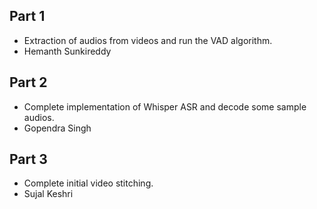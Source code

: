 ## Part 1
* Extraction of audios from videos and run the VAD algorithm. 
* Hemanth Sunkireddy

## Part 2
* Complete implementation of Whisper ASR and decode some sample audios. 
* Gopendra Singh

## Part 3
* Complete initial video stitching. 
* Sujal Keshri
